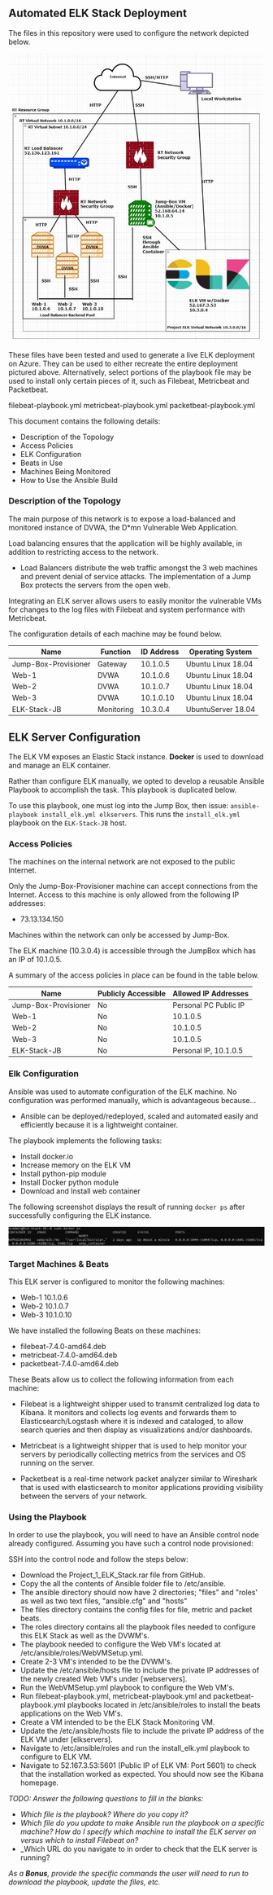 ## Automated ELK Stack Deployment

The files in this repository were used to configure the network depicted below.

![](Images/Project_1_ELK_Diagram.jpg)

These files have been tested and used to generate a live ELK deployment on Azure. They can be used to either recreate the entire deployment pictured above. Alternatively, select portions of the playbook file may be used to install only certain pieces of it, such as Filebeat, Metricbeat and Packetbeat.

filebeat-playbook.yml
metricbeat-playbook.yml
packetbeat-playbook.yml

This document contains the following details:
- Description of the Topology
- Access Policies
- ELK Configuration
- Beats in Use
- Machines Being Monitored
- How to Use the Ansible Build


### Description of the Topology

The main purpose of this network is to expose a load-balanced and monitored instance of DVWA, the D*mn Vulnerable Web Application.

Load balancing ensures that the application will be highly available, in addition to restricting access to the network.

- Load Balancers distribute the web traffic amongst the 3 web machines and prevent denial of service attacks. The implementation of a Jump Box protects the servers from the open web.

Integrating an ELK server allows users to easily monitor the vulnerable VMs for changes to the log files with Filebeat and system performance with Metricbeat.

The configuration details of each machine may be found below.


| Name                 | Function  | ID Address         | Operating System  |
|----------------------|-----------|--------------------|-------------------|
| Jump-Box-Provisioner | Gateway   | 10.1.0.5           | Ubuntu Linux 18.04|
| Web-1                | DVWA      | 10.1.0.6           | Ubuntu Linux 18.04|
| Web-2                | DVWA      | 10.1.0.7           | Ubuntu Linux 18.04|
| Web-3                | DVWA      | 10.1.0.10          | Ubuntu Linux 18.04|
| ELK-Stack-JB         | Monitoring| 10.3.0.4           | UbuntuServer 18.04|


## ELK Server Configuration
The ELK VM exposes an Elastic Stack instance. **Docker** is used to download and manage an ELK container.

Rather than configure ELK manually, we opted to develop a reusable Ansible Playbook to accomplish the task. This playbook is duplicated below.


To use this playbook, one must log into the Jump Box, then issue: `ansible-playbook install_elk.yml elkservers`. This runs the `install_elk.yml` playbook on the `ELK-Stack-JB` host.

### Access Policies

The machines on the internal network are not exposed to the public Internet. 

Only the Jump-Box-Provisioner machine can accept connections from the Internet. Access to this machine is only allowed from the following IP addresses:

- 73.13.134.150

Machines within the network can only be accessed by Jump-Box.

The ELK machine (10.3.0.4) is accessible through the JumpBox which has an IP of 10.1.0.5. 

A summary of the access policies in place can be found in the table below.

| Name                 | Publicly Accessible | Allowed IP Addresses |
|----------------------|---------------------|----------------------|
| Jump-Box-Provisioner | No                  | Personal PC Public IP|
| Web-1                | No                  | 10.1.0.5             |
| Web-2                | No                  | 10.1.0.5             |
| Web-3                | No                  | 10.1.0.5             |
| ELK-Stack-JB         | No                  | Personal IP, 10.1.0.5|


### Elk Configuration

Ansible was used to automate configuration of the ELK machine. No configuration was performed manually, which is advantageous because...

- Ansible can be deployed/redeployed, scaled and automated easily and efficiently because it is a lightweight container.

The playbook implements the following tasks:
- Install docker.io
- Increase memory on the ELK VM
- Install python-pip module
- Install Docker python module
- Download and Install web container

The following screenshot displays the result of running `docker ps` after successfully configuring the ELK instance.

![](Images/docker_ps_output.jpg)

### Target Machines & Beats
This ELK server is configured to monitor the following machines:
- Web-1 10.1.0.6
- Web-2 10.1.0.7
- Web-3 10.1.0.10

We have installed the following Beats on these machines:
- filebeat-7.4.0-amd64.deb
- metricbeat-7.4.0-amd64.deb
- packetbeat-7.4.0-amd64.deb

These Beats allow us to collect the following information from each machine:
- Filebeat is a lightweight shipper used to transmit centralized log data to Kibana. It monitors and collects log events and forwards them to Elasticsearch/Logstash where it is indexed and cataloged, to allow search queries and then display as visualizations and/or dashboards.

- Metricbeat is a lightweight shipper that is used to help monitor your servers by periodically collecting metrics from the services and OS running on the server.

- Packetbeat is a real-time network packet analyzer similar to Wireshark that is used with elasticsearch to monitor applications providing visibility between the servers of your network.

### Using the Playbook
In order to use the playbook, you will need to have an Ansible control node already configured. Assuming you have such a control node provisioned: 

SSH into the control node and follow the steps below:
- Download the Project_1_ELK_Stack.rar file from GitHub.
- Copy the all the contents of Ansible folder file to /etc/ansible.
- The ansible directory should now have 2 directories; "files" and "roles' as well as two text files, "ansible.cfg" and
  "hosts"
- The files directory contains the config files for file, metric and packet beats.
- The roles directory contains all the playbook files needed to configure this ELK Stack as well as the DVWM's.
- The playbook needed to configure the Web VM's located at /etc/ansible/roles/WebVMSetup.yml.
- Create 2-3 VM's intended to be the DVWM's.
- Update the /etc/ansible/hosts file to include the private IP addresses of the newly created Web VM's under   [webservers].
- Run the WebVMSetup.yml playbook to configure the Web VM's.
- Run filebeat-playbook.yml, metricbeat-playbook.yml and packetbeat-playbook.yml playbooks located in /etc/ansible/roles   to install the beats applications on the Web VM's.
- Create a VM intended to be the ELK Stack Monitoring VM.
- Update the /etc/ansible/hosts file to include the private IP address of the ELK VM under [elkservers].
- Navigate to /etc/ansible/roles and run the install_elk.yml playbook to configure to ELK VM.
- Navigate to 52.167.3.53:5601 (Public IP of ELK VM: Port 5601) to check that the installation worked as expected. You should now see the Kibana homepage.



_TODO: Answer the following questions to fill in the blanks:_
- _Which file is the playbook? Where do you copy it?_
- _Which file do you update to make Ansible run the playbook on a specific machine? How do I specify which machine to install the ELK server on versus which to install Filebeat on?_
- _Which URL do you navigate to in order to check that the ELK server is running?

_As a **Bonus**, provide the specific commands the user will need to run to download the playbook, update the files, etc._
